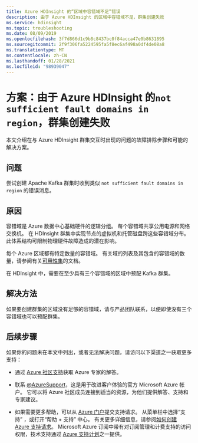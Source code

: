 ```yaml
---
title: Azure HDInsight 的“区域中容错域不足”错误
description: 由于 Azure HDInsight 的区域中容错域不足，群集创建失败
ms.service: hdinsight
ms.topic: troubleshooting
ms.date: 08/09/2019
ms.openlocfilehash: 3f7d866d1c9b8c8437bc0f84acca47e0b8631895
ms.sourcegitcommit: 2f9f306fa5224595fa5f8ec6af498a0df4de08a8
ms.translationtype: MT
ms.contentlocale: zh-CN
ms.lasthandoff: 01/28/2021
ms.locfileid: "98939047"
---
```

# <a name="scenario-cluster-creation-failed-due-to-not-sufficient-fault-domains-in-region-in-azure-hdinsight"></a>方案：由于 Azure HDInsight 的`not sufficient fault domains in region`，群集创建失败

本文介绍在与 Azure HDInsight 群集交互时出现的问题的故障排除步骤和可能的解决方案。

## <a name="issue"></a>问题

尝试创建 Apache Kafka 群集时收到类似 `not sufficient fault domains in region` 的错误消息。

## <a name="cause"></a>原因

容错域是 Azure 数据中心基础硬件的逻辑分组。 每个容错域共享公用电源和网络交换机。 在 HDInsight 群集中实现节点的虚拟机和托管磁盘跨这些容错域分布。 此体系结构可限制物理硬件故障造成的潜在影响。

每个 Azure 区域都有特定数量的容错域。 有关域的列表及其包含的容错域的数量，请参阅有关[可用性集](../../virtual-machines/manage-availability.md)的文档。

在 HDInsight 中，需要在至少具有三个容错域的区域中预配 Kafka 群集。

## <a name="resolution"></a>解决方法

如果要创建群集的区域没有足够的容错域，请与产品团队联系，以便即使没有三个容错域也可以预配群集。

## <a name="next-steps"></a>后续步骤

如果你的问题未在本文中列出，或者无法解决问题，请访问以下渠道之一获取更多支持：

* 通过 [Azure 社区支持](https://azure.microsoft.com/support/community/)获取 Azure 专家的解答。

* 联系 [@AzureSupport](https://twitter.com/azuresupport)，这是用于改进客户体验的官方 Microsoft Azure 帐户。 它可以将 Azure 社区成员连接到适当的资源，为他们提供解答、支持和专家建议。

* 如果需要更多帮助，可以从 [Azure 门户](https://portal.azure.com/?#blade/Microsoft_Azure_Support/HelpAndSupportBlade/)提交支持请求。 从菜单栏中选择“支持”  ，或打开“帮助 + 支持”  中心。 有关更多详细信息，请参阅[如何创建 Azure 支持请求](../../azure-portal/supportability/how-to-create-azure-support-request.md)。 Microsoft Azure 订阅中带有对订阅管理和计费支持的访问权限，技术支持通过 [Azure 支持计划](https://azure.microsoft.com/support/plans/)之一提供。